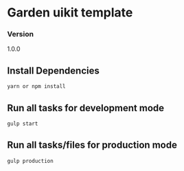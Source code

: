 # Garden uikit template

### Version

1.0.0

## Install Dependencies

```bash
yarn or npm install
```

## Run all tasks for development mode

```bash
gulp start
```

## Run all tasks/files for production mode

```bash
gulp production
```
